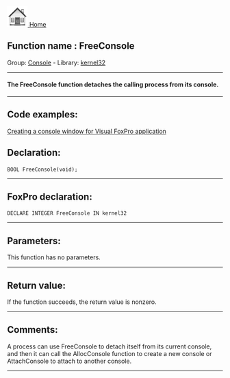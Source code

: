 [<img src="../../images/home.png"> Home ](https://github.com/VFPX/Win32API)  

## Function name : FreeConsole
Group: [Console](../../functions_group.md#Console)  -  Library: [kernel32](../../Libraries.md#kernel32)  
***  


#### The FreeConsole function detaches the calling process from its console.
***  


## Code examples:
[Creating a console window for Visual FoxPro application](../../samples/sample_474.md)  

## Declaration:
```foxpro  
BOOL FreeConsole(void);  
```  
***  


## FoxPro declaration:
```foxpro  
DECLARE INTEGER FreeConsole IN kernel32  
```  
***  


## Parameters:
This function has no parameters.  
***  


## Return value:
If the function succeeds, the return value is nonzero.  
***  


## Comments:
A process can use FreeConsole to detach itself from its current console, and then it can call the AllocConsole function to create a new console or AttachConsole to attach to another console.  
  
***  

